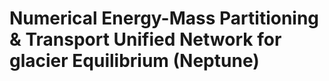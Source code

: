 # Numerical Energy-Mass Partitioning &amp; Transport Unified Network for glacier Equilibrium (Neptune)
